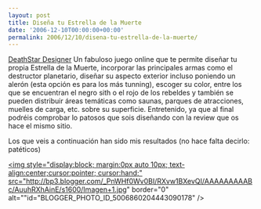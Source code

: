 ```yaml
---
layout: post
title: Diseña tu Estrella de la Muerte
date: '2006-12-10T00:00:00+00:00'
permalink: 2006/12/10/disena-tu-estrella-de-la-muerte/
---
```

<a href="http://www.deathstardesigner.com/">DeathStar Designer</a> Un fabuloso juego online que te permite diseñar tu propia Estrella de la Muerte, incorporar las principales armas como el destructor planetario, diseñar su aspecto exterior incluso poniendo un alerón (esta opción es para los más tunning), escoger su color, entre los que se encuentran el negro sith o el rojo de los rebeldes y también se pueden distribuir áreas temáticas como saunas, parques de atracciones, muelles de carga, etc. sobre su superficie. Entretenido, ya que al final podréis comprobar lo patosos que sois diseñando con la review que os hace el mismo sitio. 

Los que veis a continuación han sido mis resultados (no hace falta decirlo: patéticos)

<a href="http://www.deathstardesigner.com/"><img style="display:block; margin:0px auto 10px; text-align:center;cursor:pointer; cursor:hand;" src="http://bp3.blogger.com/_PnWHf0Wv0BI/RXvw1BXevQI/AAAAAAAAABc/AuuhRXhAinE/s1600/Imagen+1.jpg" border="0" alt=""id="BLOGGER_PHOTO_ID_5006860204443090178" /></a>
